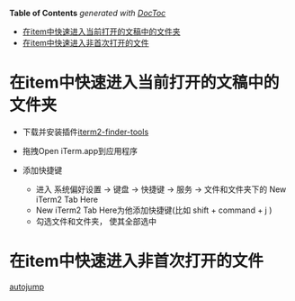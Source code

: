 <!-- START doctoc generated TOC please keep comment here to allow auto update -->
<!-- DON'T EDIT THIS SECTION, INSTEAD RE-RUN doctoc TO UPDATE -->
**Table of Contents**  *generated with [DocToc](https://github.com/thlorenz/doctoc)*

- [在item中快速进入当前打开的文稿中的文件夹](#%E5%9C%A8item%E4%B8%AD%E5%BF%AB%E9%80%9F%E8%BF%9B%E5%85%A5%E5%BD%93%E5%89%8D%E6%89%93%E5%BC%80%E7%9A%84%E6%96%87%E7%A8%BF%E4%B8%AD%E7%9A%84%E6%96%87%E4%BB%B6%E5%A4%B9)
- [在item中快速进入非首次打开的文件](#%E5%9C%A8item%E4%B8%AD%E5%BF%AB%E9%80%9F%E8%BF%9B%E5%85%A5%E9%9D%9E%E9%A6%96%E6%AC%A1%E6%89%93%E5%BC%80%E7%9A%84%E6%96%87%E4%BB%B6)

<!-- END doctoc generated TOC please keep comment here to allow auto update -->

# 在item中快速进入当前打开的文稿中的文件夹
- 下载并安装插件[iterm2-finder-tools](https://github.com/peterldowns/iterm2-finder-tools)

- 拖拽Open iTerm.app到应用程序
- 添加快捷键
  	- 进入 系统偏好设置 -> 键盘 -> 快捷键 -> 服务 -> 文件和文件夹下的 New iTerm2 Tab Here
  	- New iTerm2 Tab Here为他添加快捷键(比如 shift + command + j )
    - 勾选文件和文件夹， 使其全部选中


# 在item中快速进入非首次打开的文件
[autojump](https://github.com/wting/autojump)